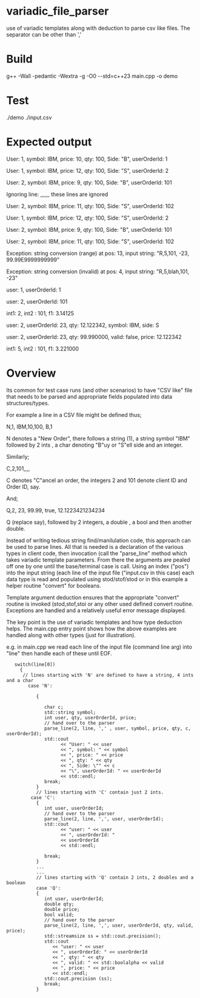 # variadic_file_parser
use of variadic templates along with deduction to parse csv like files. The separator can be other than ','

# Build
g++ -Wall -pedantic -Wextra -g -O0 --std=c++23 main.cpp  -o demo

# Test
./demo ./input.csv 

# Expected output

User: 1, symbol: IBM, price: 10, qty: 100, Side: "B", userOrderId: 1 

User: 1, symbol: IBM, price: 12, qty: 100, Side: "S", userOrderId: 2

User: 2, symbol: IBM, price: 9, qty: 100, Side: "B", userOrderId: 101

Ignoring line: ,,,,,, these lines are ignored

User: 2, symbol: IBM, price: 11, qty: 100, Side: "S", userOrderId: 102

User: 1, symbol: IBM, price: 12, qty: 100, Side: "S", userOrderId: 2

User: 2, symbol: IBM, price: 9, qty: 100, Side: "B", userOrderId: 101

User: 2, symbol: IBM, price: 11, qty: 100, Side: "S", userOrderId: 102

Exception: string conversion (range) at pos: 13, input string: "R,5,101, -23, 99.99E9999999999"

Exception: string conversion (invalid) at pos: 4, input string: "R,5,blah,101, -23"

user: 1, userOrderId: 1

user: 2, userOrderId: 101

int1: 2, int2 : 101, f1: 3.14125

user: 2, userOrderId: 23, qty: 12.122342, symbol: IBM, side: S

user: 2, userOrderId: 23, qty: 99.990000, valid: false, price: 12.122342

int1: 5, int2 : 101, f1: 3.221000

# Overview 
Its common for test case runs (and other scenarios) to have "CSV like" file that needs to be parsed and appropriate
fields populated into data structures/types.

For  example a line in a CSV file might be defined thus;

N,1, IBM,10,100, B,1

N denotes a "New Order", there follows a string (1), a string symbol "IBM" followed by 2 ints 
, a char denoting "B"uy or "S"ell side and an integer.

Similarly;

C,2,101,,,,

C denotes "C"ancel an order, the integers 2 and 101 denote client ID and Order ID, say.

And;

Q,2, 23, 99.99, true, 12.1223421234234

Q (replace say), followed by 2 integers, a double , a bool and then another double.

Instead of writing tedious string find/manilulation code, this approach can be used to parse lines. All that is needed 
is a declaration of the various types in client code, then invocation (call the "parse_line" method which takes variadic template parameters.
From there the arguments are pealed off one by one until the base/terminal case is call. Using an index ("pos") into the input string (each line of the
input file ("input.csv in this case) each data type is read and populated using stod/stof/stod or in this example a helper routine "convert" for booleans.

Template argument deduction ensures that the appropriate "convert" routine is invoked (stod,stof,stoi or any other used defined convert routine. 
Exceptions are handled and a relatively useful error message displayed.

The key point is the use of variadic templates and how type deduction helps. The main.cpp entry point shows how the above examples are handled along with other
types (just for illustration).

e.g. in main.cpp we read each line of the input file (command line arg) into "line" then handle each of these until EOF.





       switch(line[0])
         {
          // lines starting with 'N' are defined to have a string, 4 ints and a char
            case 'N':
            
               {
               
                  char c;
                  std::string symbol;
                  int user, qty, userOrderId, price;
                  // hand over to the parser
                  parse_line(2, line, ',' , user, symbol, price, qty, c, userOrderId);
                  std::cout
                        << "User: " << user
                        << ", symbol: " << symbol
                        << ", price: " << price
                        << ", qty: " << qty
                        << ", Side: \"" << c
                        << "\", userOrderId: " << userOrderId
                        << std::endl;
                  break;
               }
               // lines starting with 'C' contain just 2 ints.
             case 'C':
               {
                  int user, userOrderId;
                  // hand over to the parser
                  parse_line(2, line, ',', user, userOrderId);
                  std::cout
                        << "user: " << user
                        << ", userOrderId: "
                        << userOrderId
                        << std::endl;

                  break;
               }
               ...
               ... 
               // lines starting with 'Q' contain 2 ints, 2 doubles and a boolean
               case 'Q':
               {
                  int user, userOrderId;
                  double qty;
                  double price;
                  bool valid;
                  // hand over to the parser
                  parse_line(2, line, ',', user, userOrderId, qty, valid, price);
                  std::streamsize ss = std::cout.precision();
                  std::cout
                     << "user: " << user
                     << ", userOrderId: " << userOrderId
                     << ", qty: " << qty
                     << ", valid: " << std::boolalpha << valid
                     << ", price: " << price
                     << std::endl;
                  std::cout.precision (ss);
                  break;
               }

      
